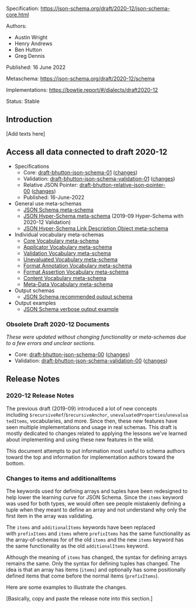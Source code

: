 Specification: https://json-schema.org/draft/2020-12/json-schema-core.html

Authors:

- Austin Wright
- Henry Andrews
- Ben Hutton
- Greg Dennis

Published: 16 June 2022

Metaschema: https://json-schema.org/draft/2020-12/schema

Implementations: https://bowtie.report/#/dialects/draft2020-12

Status: Stable

## Introduction

[Add texts here]

## Access all data connected to draft 2020-12

- Specifications
  - Core: [draft-bhutton-json-schema-01](https://json-schema.org/draft/2020-12/draft-bhutton-json-schema-01.html) ([changes](https://json-schema.org/draft/2020-12/draft-bhutton-json-schema-01.html#appendix-G))
  - Validation: [draft-bhutton-json-schema-validation-01](https://json-schema.org/draft/2020-12/draft-bhutton-json-schema-validation-01.html) ([changes](https://json-schema.org/draft/2020-12/draft-bhutton-json-schema-validation-01.html#appendix-C))
  - Relative JSON Pointer: [draft-bhutton-relative-json-pointer-00](https://tools.ietf.org/html/draft-bhutton-relative-json-pointer-00) ([changes](https://tools.ietf.org/html/draft-bhutton-relative-json-pointer-00#appendix-A))
  - Published: 16-June-2022
- General use meta-schemas
  - [JSON Schema meta-schema](https://json-schema.org/draft/2020-12/schema)
  - [JSON Hyper-Schema meta-schema](https://json-schema.org/draft/2020-12/hyper-schema) (2019-09 Hyper-Schema with 2020-12 Validation)
  - [JSON Hyper-Schema Link Description Object meta-schema](https://json-schema.org/draft/2020-12/links)
- Individual vocabulary meta-schemas
  - [Core Vocabulary meta-schema](https://json-schema.org/draft/2020-12/meta/core)
  - [Applicator Vocabulary meta-schema](https://json-schema.org/draft/2020-12/meta/applicator)
  - [Validation Vocabulary meta-schema](https://json-schema.org/draft/2020-12/meta/validation)
  - [Unevaluated Vocabulary meta-schema](https://json-schema.org/draft/2020-12/meta/unevaluated)
  - [Format Annotation Vocabulary meta-schema](https://json-schema.org/draft/2020-12/meta/format-annotation)
  - [Format Assertion Vocabulary meta-schema](https://json-schema.org/draft/2020-12/meta/format-assertion)
  - [Content Vocabulary meta-schema](https://json-schema.org/draft/2020-12/meta/content)
  - [Meta-Data Vocabulary meta-schema](https://json-schema.org/draft/2020-12/meta/meta-data)
- Output schemas
  - [JSON Schema recommended output schema](https://json-schema.org/draft/2020-12/output/schema)
- Output examples
  - [JSON Schema verbose output example](https://json-schema.org/draft/2020-12/output/verbose-example)

### Obsolete Draft 2020-12 Documents

_These were updated without changing functionality or meta-schemas due to a few errors and unclear sections._

- Core: [draft-bhutton-json-schema-00](https://json-schema.org/draft/2020-12/draft-bhutton-json-schema-00.html) ([changes](https://json-schema.org/draft/2020-12/draft-bhutton-json-schema-00.html#rfc.appendix.G))
- Validation: [draft-bhutton-json-schema-validation-00](https://json-schema.org/draft/2020-12/draft-bhutton-json-schema-validation-00.html) ([changes](https://json-schema.org/draft/2020-12/draft-bhutton-json-schema-validation-00.html#rfc.appendix.C))

## Release Notes

### 2020-12 Release Notes

The previous draft (2019-09) introduced a lot of new concepts including `$recursiveRef`/`$recursiveAnchor`, `unevaluatedProperties`/`unevaluatedItems`, vocabularies, and more. Since then, these new features have seen multiple implementations and usage in real schemas. This draft is mostly dedicated to changes related to applying the lessons we've learned about implementing and using these new features in the wild.

This document attempts to put information most useful to schema authors toward the top and information for implementation authors toward the bottom.

### Changes to items and additionalItems

The keywords used for defining arrays and tuples have been redesigned to help lower the learning curve for JSON Schema. Since the `items` keyword was used for both types, we would often see people mistakenly defining a tuple when they meant to define an array and not understand why only the first item in the array was validating.

The `items` and `additionalItems` keywords have been replaced with `prefixItems` and `items` where `prefixItems` has the same functionality as the array-of-schemas for of the old `items` and the new `items` keyword has the same functionality as the old `additionalItems` keyword.

Although the meaning of `items` has changed, the syntax for defining arrays remains the same. Only the syntax for defining tuples has changed. The idea is that an array has items (`items`) and optionally has some positionally defined items that come before the normal items (`prefixItems`).

Here are some examples to illustrate the changes.

[Basically, copy and paste the release note into this section.]
